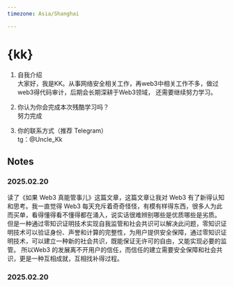 ```yaml
---
timezone: Asia/Shanghai

---
```


# {kk}

1. 自我介绍  
   大家好，我是KK。从事网络安全相关工作，再web3中相关工作不多，做过web3得代码审计，后期会长期深耕于Web3领域， 还需要继续努力学习。
   
2. 你认为你会完成本次残酷学习吗？  
   努力完成
3. 你的联系方式（推荐 Telegram）  
   tg：@Uncle_Kk

## Notes

<!-- Content_START -->

### 2025.02.20

读了《如果 Web3 真能管事儿》这篇文章，这篇文章让我对 Web3 有了新得认知和思考。我一直觉得 Web3 每天充斥着奇奇怪怪，有模有样得东西，很多人为此而买单，看得懂得看不懂得都在涌入，说实话很难辨别哪些是优质哪些是劣质。
但是一种通过零知识证明技术实现自我监管和社会共识可以解决此问题，零知识证明技术可以验证身份、声誉和计算的完整性，为用户提供安全保障，通过零知识证明技术，可以建立一种新的社会共识，既能保证无许可的自由，又能实现必要的监管。
所以Web3 的发展离不开用户的信任，而信任的建立需要安全保障和社会共识，更是一种互相成就，互相找补得过程。

### 2025.02.20

<!-- Content_END -->
